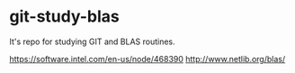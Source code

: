 # git-study-blas
It's repo for studying GIT and BLAS routines.

https://software.intel.com/en-us/node/468390
http://www.netlib.org/blas/

